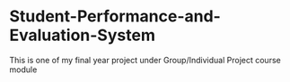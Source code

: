 # Student-Performance-and-Evaluation-System
This is one of my final year project under Group/Individual Project course module
